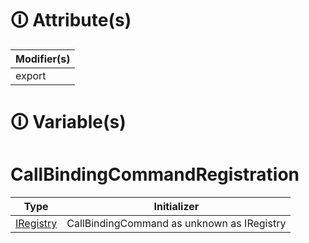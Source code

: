 # &#128712; Attribute(s)

| Modifier(s)                            |
|----------------------------------------|
| export |

# &#128712; Variable(s)

# CallBindingCommandRegistration

| Type                        | Initializer                       |
|-----------------------------|-----------------------------------|
| [IRegistry](https://hamedfathi.gitbook.io/aurelia-2-doc-api/kernel/interface/di/iregistry) | CallBindingCommand as unknown as IRegistry |